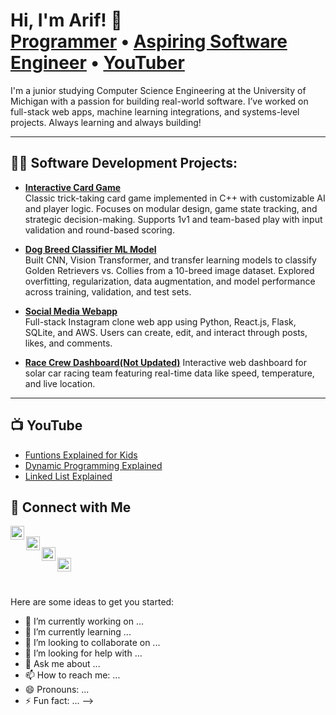 
<h1>Hi, I'm Arif! 👋<br/>
<a href="https://github.com/mdarifur-rahman">Programmer</a> • 
<a href="https://www.linkedin.com/in/mdarifurrahman7/">Aspiring Software Engineer</a> • 
<a href="https://www.youtube.com/@rahmanrmr">YouTuber</a>
</h1>

<p>I'm a junior studying Computer Science Engineering at the University of Michigan with a passion for building real-world software. I’ve worked on full-stack web apps, machine learning integrations, and systems-level projects. Always learning and always building!</p>

---

<h2>👨‍💻 Software Development Projects:</h2>

- <b>[Interactive Card Game](https://github.com/mdarifur-rahman/Euchre)</b>  
  Classic trick-taking card game implemented in C++ with customizable AI and player logic. Focuses on modular design, game state tracking, and strategic decision-making. Supports 1v1 and team-based play with input validation and round-based scoring.

- <b>[Dog Breed Classifier ML Model](https://github.com/mdarifur-rahman/DogBreedClassifier)</b>  
  Built CNN, Vision Transformer, and transfer learning models to classify Golden Retrievers vs. Collies from a 10-breed image dataset. Explored overfitting, regularization, data augmentation, and model performance across training, validation, and test sets.

- <b>[Social Media Webapp](https://github.com/mdarifur-rahman/Social-Media-Webapp)</b>  
  Full-stack Instagram clone web app using Python, React.js, Flask, SQLite, and AWS. Users can create, edit, and interact through posts, likes, and comments.

- <b>[Race Crew Dashboard(Not Updated)](https://github.com/mdarifur-rahman/Race-Crew-Dashboard)</b>
  Interactive web dashboard for solar car racing team featuring real-time data like speed, temperature, and live location.

---

<h2>📺 YouTube </h2>

- [Funtions Explained for Kids](https://youtu.be/TtbMXi045zM)
- [Dynamic Programming Explained](https://youtu.be/Tx5WOvPzm1w)
- [Linked List Explained]([https://youtu.be/Tx5WOvPzm1w](https://youtu.be/484UtEDu6Og))

<h2>🤝 Connect with Me</h2>

[<img align="left" alt="YouTube" width="22px" src="https://cdn.jsdelivr.net/npm/simple-icons@v3/icons/youtube.svg" />][youtube]  
[<img align="left" alt="Twitter" width="22px" src="https://cdn.jsdelivr.net/npm/simple-icons@v3/icons/twitter.svg" />][twitter]  
[<img align="left" alt="LinkedIn" width="22px" src="https://cdn.jsdelivr.net/npm/simple-icons@v3/icons/linkedin.svg" />][linkedin]  
[<img align="left" alt="Instagram" width="22px" src="https://cdn.jsdelivr.net/npm/simple-icons@v3/icons/instagram.svg" />][instagram]

<br/><br/>

[twitter]: https://x.com/ScoobyKnight3  
[youtube]: https://www.youtube.com/@rahmanrmr  
[instagram]: https://www.instagram.com/scoobyknight/  
[linkedin]: https://linkedin.com/in/mdarifurrahman7/

Here are some ideas to get you started:

- 🔭 I’m currently working on ...
- 🌱 I’m currently learning ...
- 👯 I’m looking to collaborate on ...
- 🤔 I’m looking for help with ...
- 💬 Ask me about ...
- 📫 How to reach me: ...
- 😄 Pronouns: ...
- ⚡ Fun fact: ...
-->
